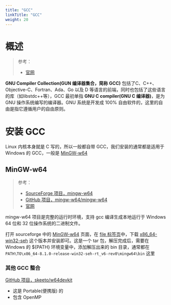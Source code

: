 ```yaml
---
title: "GCC"
linkTitle: "GCC"
weight: 20
---
```


# 概述

> 参考：
> 
> - [官网](https://gcc.gnu.org/)

**GNU Compiler Collection(GUN 编译器集合，简称 GCC)** 包括了C、C++、Objective-C、Fortran、Ada、Go 以及 D 等语言的前端，同时也包括了这些语言的库（如libstdc++等），GCC 最初单指 **GNU C compiler(GNU C 编译器)**，是为 GNU 操作系统编写的编译器。GNU 系统是开发成 100% 自由软件的，这里的自由是指它遵循用户的自由原则。

# 安装 GCC

Linux 内核本身就是 C 写的，所以一般都自带 GCC，我们安装的通常都是适用于 Windows 的 GCC，一般是 [MinGW-w64](#MinGW-w64)

## MinGW-w64

> 参考：
> 
> - [SourceForge 项目，mingw-w64](https://sourceforge.net/projects/mingw-w64/)
> - [GitHub 项目，mingw-w64/mingw-w64](https://github.com/mingw-w64/mingw-w64)
> - [官网](https://www.mingw-w64.org/)

mingw-w64 项目是完整的运行时环境，支持 gcc 编译生成本地运行于 Windows 64 位和 32 位操作系统的二进制文件。

打开 sourceforge 中的 [MinGW-w64](https://sourceforge.net/projects/mingw-w64/) 页面，在 [file 标签页](https://sourceforge.net/projects/mingw-w64/files/)中，下载 [x86_64-win32-seh](https://sourceforge.net/projects/mingw-w64/files/Toolchains%20targetting%20Win64/Personal%20Builds/mingw-builds/8.1.0/threads-win32/seh/x86_64-8.1.0-release-win32-seh-rt_v6-rev0.7z) 这个版本并安装即可。这是一个 tar 包，解压完成后，需要在 Windows 的 ${PATH} 环境变量中，添加解压出来的 bin 目录，通常都在 `PATH\TO\x86_64-8.1.0-release-win32-seh-rt_v6-rev0\mingw64\bin` 这里

### 其他 GCC 整合

[GitHub 项目，skeeto/w64devkit](https://github.com/skeeto/w64devkit)

- 这是 Portable(便携版) 的
- 包含 OpenMP
